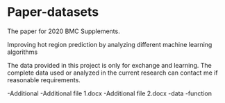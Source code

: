 # Paper-datasets
The paper for 2020 BMC Supplements.

Improving hot region prediction by analyzing different
machine learning algorithms

The data provided in this project is only for exchange and learning.
The complete data used or analyzed in the current research can contact me if reasonable requirements.

-Additional
  -Additional file 1.docx 
  -Additional file 2.docx
-data
-function



